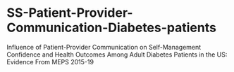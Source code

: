# SS-Patient-Provider-Communication-Diabetes-patients
Influence of Patient-Provider Communication on Self-Management Confidence and Health Outcomes Among Adult Diabetes Patients in the US: Evidence From MEPS 2015-19
